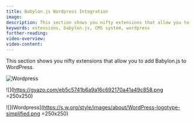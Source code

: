 ```yaml
---
title: Babylon.js Wordpress Integration
image: 
description: This section shows you nifty extensions that allow you to add Babylon.js to WordPress.
keywords: extensions, babylon.js, CMS system, wordpress
further-reading:
video-overview:
video-content:
---
```


This section shows you nifty extensions that allow you to add Babylon.js to WordPress.

![Wordpress](https://s.w.org/style/images/about/WordPress-logotype-simplified.png)

![](https://gyazo.com/eb5c5741b6a9a16c692170a41a49c858.png =250x250)

![](Wordpress](https://s.w.org/style/images/about/WordPress-logotype-simplified.png =250x250)
